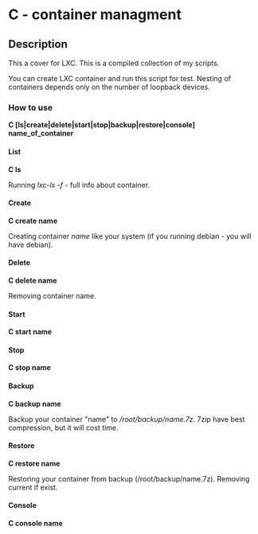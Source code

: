 # C - container managment

## Description

This a cover for LXC. This is a compiled collection of my scripts.

You can create LXC container and run this script for test. Nesting of containers depends only on the number of loopback devices.

### How to use 

**C [ls|create|delete|start|stop|backup|restore|console] name_of_container**

#### List

**C ls**

Running *lxc-ls -f* - full info about container.

#### Create

**C create name**

Creating container *name* like your system (if you running debian - you will have debian).

#### Delete

**C delete name**

Removing container name.

#### Start

**C start name**

#### Stop

**C stop name**

#### Backup

**C backup name**

Backup your container "name" to */root/backup/name.7z*.
7zip have best compression, but it will cost time.

#### Restore

**C restore name**

Restoring your container from backup (/root/backup/name.7z). Removing current if exist.

#### Console

**C console name**
